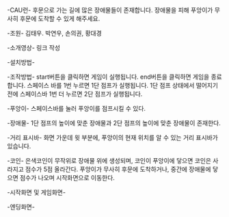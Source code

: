 -CAU런-
후문으로 가는 길에 많은 장애물들이 존재합니다.
장애물을 피해 푸앙이가 무사히 후문에 도착할 수 있게 해주세요.

-조원-
김태우. 박연우, 손의권, 황대경

-소개영상-
링크 작성

-설치방법-

-조작방법-
start버튼을 클릭하면 게임이 실행됩니다.
end버튼을 클릭하면 게임을 종료합니다.
스페이스 바를 1번 누르면 1단 점프가 실행됩니다.
1단 점프 상태에서 떨어지기 전에 스페이스바 1번 더 누르면 2단 점프가 실행됩니다.

-푸앙이-
스페이스바를 눌러 푸앙이를 점프시킬 수 있다.


-장애물-
1단 점프의 높이에 맞춘 장애물과 2단 점프의 높이에 맞춘 장애물이 존재한다.


-거리 표시바-
화면 가운데 윗 부분에, 푸앙이의 현재 위치를 알 수 있는 거리 표시바가 있습니다.



-코인-
은색코인이 무작위로 장애물 위에 생성되며, 코인이 푸앙이에 닿으면 코인은 사라지고 점수가 5점 올라간다. 푸앙이가 무사히 후문에 도착하거나, 중간에 장애물에 닿으면 점수가 나오며 시작화면으로 이동한다.


-시작화면 및 게임화면-


-엔딩화면-

